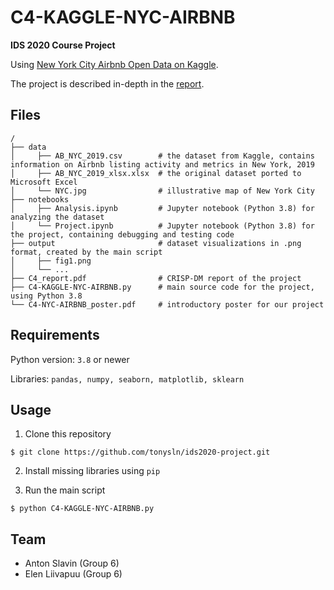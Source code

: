 # C4-KAGGLE-NYC-AIRBNB

**IDS 2020 Course Project**

Using [New York City Airbnb Open Data on Kaggle](https://www.kaggle.com/dgomonov/new-york-city-airbnb-open-data).

The project is described in-depth in the [report](https://github.com/tonysln/ids2020-project/blob/main/C4_report.pdf).


## Files
```shell
/
├── data
│     ├── AB_NYC_2019.csv        # the dataset from Kaggle, contains information on Airbnb listing activity and metrics in New York, 2019
│     ├── AB_NYC_2019_xlsx.xlsx  # the original dataset ported to Microsoft Excel
│     └── NYC.jpg                # illustrative map of New York City
├── notebooks
│     ├── Analysis.ipynb         # Jupyter notebook (Python 3.8) for analyzing the dataset
│     └── Project.ipynb          # Jupyter notebook (Python 3.8) for the project, containing debugging and testing code
├── output                       # dataset visualizations in .png format, created by the main script
│     ├── fig1.png
│     └── ...
├── C4_report.pdf                # CRISP-DM report of the project
├── C4-KAGGLE-NYC-AIRBNB.py      # main source code for the project, using Python 3.8
└── C4-NYC-AIRBNB_poster.pdf     # introductory poster for our project
```

## Requirements

Python version: `3.8` or newer

Libraries: `pandas, numpy, seaborn, matplotlib, sklearn`

## Usage

1. Clone this repository

```shell
$ git clone https://github.com/tonysln/ids2020-project.git
```

2. Install missing libraries using `pip`

3. Run the main script

```shell
$ python C4-KAGGLE-NYC-AIRBNB.py
```

## Team
* Anton Slavin (Group 6)
* Elen Liivapuu (Group 6)
